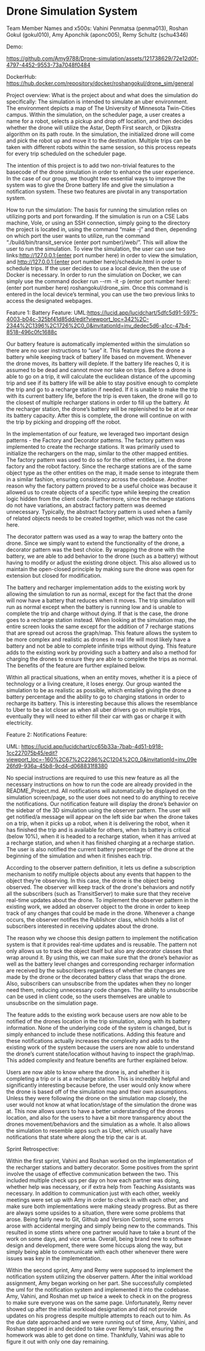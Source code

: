 # Drone Simulation System

Team Member Names and x500s:
	Vahini Penmatsa (penma013),
	Roshan Gokul (gokul010),
	Amy Aponchik (aponc005),
	Remy Schultz (schu4346)

Demo:

https://github.com/Amy9788/Drone-simulation/assets/121738629/72e12d0f-4797-4452-9553-73a7048f0484


	


DockerHub: 
	https://hub.docker.com/repository/docker/roshangokul/drone_sim/general

Project overview:
What is the project about and what does the simulation do specifically: 
The simulation is intended to simulate an uber environment. The environment depicts a map of The University of Minnesota Twin-Cities campus. Within the simulation, on the scheduler page, a user creates a name for a robot, selects a pickup and drop off location, and then decides whether the drone will utilize the Astar, Depth First search, or Djikstra algorithm on its path route. In the simulation, the initialized drone will come and pick the robot up and move it to the destination. Multiple trips can be taken with different robots within the same session, so this process repeats for every trip scheduled on the scheduler page. 

The intention of this project is to add two non-trivial features to the basecode of the drone simulation in order to enhance the user experience. In the case of our group, we thought two essential ways to improve the system was to give the Drone battery life and give the simulation a notification system. These two features are pivotal in any transportation system.

How to run the simulation:
The basis for running the simulation relies on utilizing ports and port forwarding. If the simulation is run on a CSE Labs machine, Vole, or using an SSH connection, simply going to the directory the project is located in, using the command “make -j” and then, depending on which port the user wants to utilize, run the command “./build/bin/transit_service (enter port number)/web/”. This will allow the user to run the simulation. To view the simulation, the user can use two links:http://127.0.0.1:(enter port number here) in order to view the simulation, and http://127.0.0.1:(enter port number here)/schedule.html in order to schedule trips. If the user decides to use a local device, then the use of Docker is necessary. In order to run the simulation on Docker, we can simply use the command docker run --rm -it -p (enter port number here):(enter port number here) roshangokul/drone_sim.  Once this command is entered in the local device’s terminal, you can use the two previous links to access the designated webpages.



Feature 1: Battery Feature: 
UML:https://lucid.app/lucidchart/5dfc5d91-5975-4003-b04c-325bf41d85dd/edit?viewport_loc=342%2C-2344%2C1396%2C1726%2C0_0&invitationId=inv_dedec5d6-a1cc-47b4-8518-496c0fc1688c

Our battery feature is automatically implemented within the simulation so there are no user instructions to “use” it. This feature gives the drone a battery while keeping track of battery life based on movement. Whenever the drone moves, its battery will deplete. If the battery life reaches 0, it is assumed to be dead and cannot move nor take on trips. Before a drone is able to go on a trip, it will calculate the euclidean distance of the upcoming trip and see if its battery life will be able to stay positive enough to complete the trip and go to a recharge station if needed. If it is unable to make the trip with its current battery life, before the trip is even taken, the drone will go to the closest of multiple recharger stations in order to fill up the battery. At the recharger station, the drone’s battery will be replenished to be at or near its battery capacity. After this is complete, the drone will continue on with the trip by picking and dropping off the robot. 

In the implementation of our feature, we leveraged two important design patterns - the Factory and Decorator patterns. The factory pattern was implemented to create the recharge stations. It was primarily used to initialize the rechargers on the map, similar to the other mapped entities. The factory pattern was used to do so for the other entities, i.e. the drone factory and the robot factory. Since the recharge stations are of the same object type as the other entities on the map, it made sense to integrate them in a similar fashion, ensuring consistency across the codebase. Another reason why the factory pattern proved to be a useful choice was because it allowed us to create objects of a specific type while keeping the creation logic hidden from the client code. Furthermore, since the recharge stations do not have variations, an abstract factory pattern was deemed unnecessary. Typically, the abstract factory pattern is used when a family of related objects needs to be created together, which was not the case here. 

The decorator pattern was used as a way to wrap the battery onto the drone. Since we simply want to extend the functionality of the drone, a decorator pattern was the best choice. By wrapping the drone with the battery, we are able to add behavior to the drone (such as a battery) without having to modify or adjust the existing drone object. This also allowed us to maintain the open-closed principle by making sure the drone was open for extension but closed for modification. 

The battery and recharger implementation adds to the existing work by allowing the simulation to run as normal, except for the fact that the drone will now have a battery that reduces when it moves. The trip simulation will run as normal except when the battery is running low and is unable to complete the trip and charge without dying. If that is the case, the drone goes to a recharge station instead. When looking at the simulation map, the entire screen looks the same except for the addition of 7 recharge stations that are spread out across the graph/map. This feature allows the system to be more complex and realistic as drones in real life will most likely have a battery and not be able to complete infinite trips without dying. This feature adds to the existing work by providing such a battery and also a method for charging the drones to ensure they are able to complete the trips as normal. The benefits of the feature are further explained below. 

Within all practical situations, when an entity moves,  whether it is a piece of technology or a living creature, it loses energy. Our group wanted the simulation to be as realistic as possible, which entailed giving the drone a battery percentage and the ability to go to charging stations in order to recharge its battery. This is interesting because this allows the resemblance to Uber to be a lot closer as when all uber drivers go on multiple trips, eventually they will need to either fill their car with gas or charge it with electricity.
	
Feature 2: Notifications Feature:

UML:
https://lucid.app/lucidchart/cc65b33a-7bab-4d51-b918-1cc227075b45/edit?viewport_loc=-160%2C67%2C2286%2C1204%2C0_0&invitationId=inv_09e26fd9-936a-45b8-9cd4-d068831f8380

 No special instructions are required to use this new feature as all the necessary instructions on how to run the code are already provided in the README_Project.md. All notifications will automatically be displayed on the simulation screen/page, so the user does not need to do anything to receive the notifications. Our notification feature will display the drone’s behavior on the sidebar of the 3D simulation using the observer pattern. The user will get notified/a message will appear on the left side bar when the drone takes on a trip, when it picks up a robot, when it is delivering the robot, when it has finished the trip and is available for others, when its battery is critical (below 10%), when it is headed to a recharge station, when it has arrived at a recharge station, and when it has finished charging at a recharge station. The user is also notified the current battery percentage of the drone at the beginning of the simulation and when it finishes each trip. 

According to the observer pattern definition, it lets us define a subscription mechanism to notify multiple objects about any events that happen to the object they’re observing. In this case, the drone is the object being observed. The observer will keep track of the drone's behaviors and notify all the subscribers (such as TransitServer) to make sure that they receive real-time updates about the drone. To implement the observer pattern in the existing work, we added an observer object to the drone in order to keep track of any changes that could be made in the drone. Whenever a change occurs, the observer notifies the Publishcer class, which holds a list of subscribers interested in receiving updates about the drone. 
 
The reason why we choose this design pattern to implement the notification system is that it provides real-time updates and is reusable. The pattern not only allows us to track the object itself but also any decorator classes that wrap around it. By using this, we can make sure that the drone’s behavior as well as the battery level changes and corresponding recharger information are received by the subscribers regardless of whether the changes are made by the drone or the decorated battery class that wraps the drone. Also, subscribers can unsubscribe from the updates when they no longer need them, reducing unnecessary code changes. The ability to unsubscribe can be used in client code, so the users themselves are unable to unsubscribe on the simulation page. 

The feature adds to the existing work because users are now able to be notified of the drones location in the trip simulation, along with its battery information. None of the underlying code of the system is changed, but is simply enhanced to include these notifications. Adding this feature and these notifications actually increases the complexity and adds to the existing work of the system because the users are now able to understand the drone’s current state/location without having to inspect the graph/map. This added complexity and feature benefits are further explained below. 

Users are now able to know where the drone is, and whether it is completing a trip or is at a recharge station. This is incredibly helpful and significantly interesting because before, the user would only know where the drone is based off of the simulation map and their own assumptions. Unless they were following the drone on the simulation map closely, the user would not know at what location/stage of the simulation the drone was at. This now allows users to have a better understanding of the drones location, and also for the users to have a bit more transparency about the drones movement/behaviors and the simulation as a whole. It also allows the simulation to resemble apps such as Uber, which usually have notifications that state where along the trip the car is at. 

Sprint Retrospective:

Within the first sprint, Vahini and Roshan worked on the implementation of the recharger stations and battery decorator. Some positives from the sprint involve the usage of effective communication between the two. This included multiple check ups per day on how each partner was doing, whether help was necessary, or if extra help from Teaching Assistants was necessary. In addition to communication just with each other, weekly meetings were set up with Amy in order to check in with each other, and make sure both implementations were making steady progress. But as there are always some upsides to a situation, there were some problems that arose. Being fairly new to Git, Github and Version Control, some errors arose with accidental merging and simply being new to the commands. This resulted in some stints where one partner would have to take a brunt of the work on some days, and vice versa. Overall, being brand new to software design and development, there were some hiccups along the way, but simply being able to communicate with each other whenever there were issues was key in the implementation. 

Within the second sprint, Amy and Remy were supposed to implement the notification system utilizing the observer pattern. After the initial workload assignment, Amy began working on her part. She successfully completed the uml for the notification system and implemented it into the codebase. Amy, Vahini, and Roshan met up twice a week to check in on the progress to make sure everyone was on the same page. Unfortunately, Remy never showed up after the initial workload designation and did not provide updates on his progress despite multiple attempts to reach out to him. As the due date approached and we were running out of time, Amy, Vahini, and Roshan stepped in and decided to take over Remy’s task, ensuring the homework was able to get done on time. Thankfully, Vahini was able to figure it out with only one day remaining.



